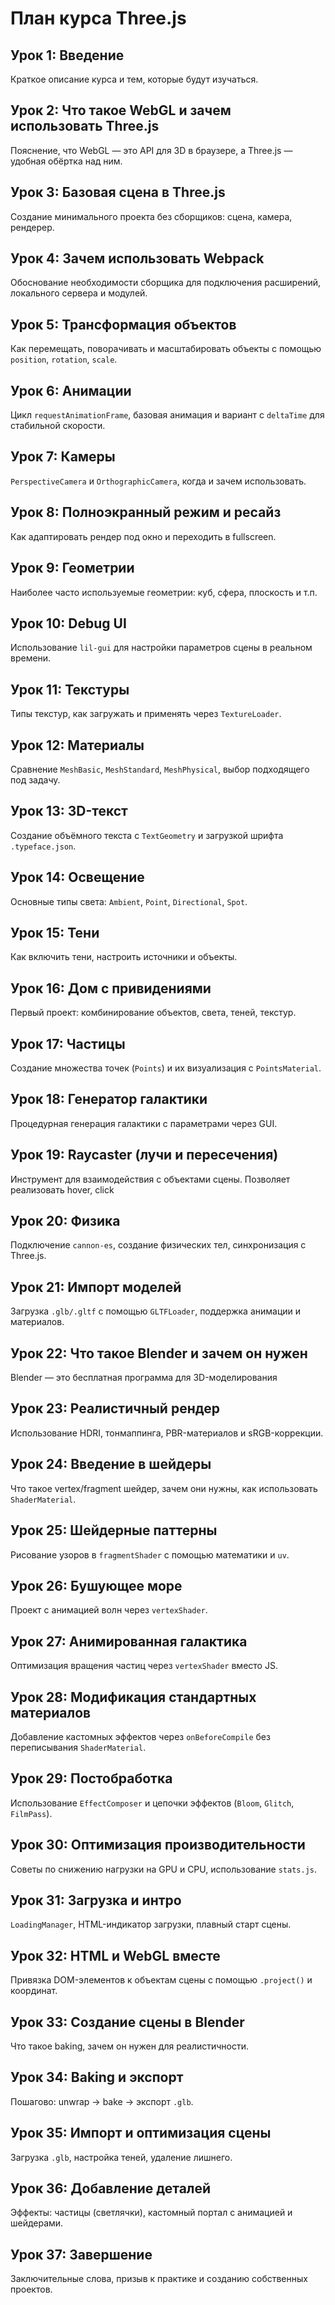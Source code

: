 # План курса Three.js

## Урок 1: Введение
Краткое описание курса и тем, которые будут изучаться.

## Урок 2: Что такое WebGL и зачем использовать Three.js
Пояснение, что WebGL — это API для 3D в браузере, а Three.js — удобная обёртка над ним.

## Урок 3: Базовая сцена в Three.js
Создание минимального проекта без сборщиков: сцена, камера, рендерер.

## Урок 4: Зачем использовать Webpack
Обоснование необходимости сборщика для подключения расширений, локального сервера и модулей.

## Урок 5: Трансформация объектов
Как перемещать, поворачивать и масштабировать объекты с помощью `position`, `rotation`, `scale`.

## Урок 6: Анимации
Цикл `requestAnimationFrame`, базовая анимация и вариант с `deltaTime` для стабильной скорости.

## Урок 7: Камеры
`PerspectiveCamera` и `OrthographicCamera`, когда и зачем использовать.

## Урок 8: Полноэкранный режим и ресайз
Как адаптировать рендер под окно и переходить в fullscreen.

## Урок 9: Геометрии
Наиболее часто используемые геометрии: куб, сфера, плоскость и т.п.

## Урок 10: Debug UI
Использование `lil-gui` для настройки параметров сцены в реальном времени.

## Урок 11: Текстуры
Типы текстур, как загружать и применять через `TextureLoader`.

## Урок 12: Материалы
Сравнение `MeshBasic`, `MeshStandard`, `MeshPhysical`, выбор подходящего под задачу.

## Урок 13: 3D-текст
Создание объёмного текста с `TextGeometry` и загрузкой шрифта `.typeface.json`.

## Урок 14: Освещение
Основные типы света: `Ambient`, `Point`, `Directional`, `Spot`.

## Урок 15: Тени
Как включить тени, настроить источники и объекты.

## Урок 16: Дом с привидениями
Первый проект: комбинирование объектов, света, теней, текстур.

## Урок 17: Частицы
Создание множества точек (`Points`) и их визуализация с `PointsMaterial`.

## Урок 18: Генератор галактики
Процедурная генерация галактики с параметрами через GUI.

## Урок 19: Raycaster (лучи и пересечения)
Инструмент для взаимодействия с объектами сцены. Позволяет реализовать hover, click

## Урок 20: Физика
Подключение `cannon-es`, создание физических тел, синхронизация с Three.js.

## Урок 21: Импорт моделей
Загрузка `.glb/.gltf` с помощью `GLTFLoader`, поддержка анимации и материалов.

## Урок 22: Что такое Blender и зачем он нужен
Blender — это бесплатная программа для 3D-моделирования

## Урок 23: Реалистичный рендер
Использование HDRI, тонмаппинга, PBR-материалов и sRGB-коррекции.

## Урок 24: Введение в шейдеры
Что такое vertex/fragment шейдер, зачем они нужны, как использовать `ShaderMaterial`.

## Урок 25: Шейдерные паттерны
Рисование узоров в `fragmentShader` с помощью математики и `uv`.

## Урок 26: Бушующее море
Проект с анимацией волн через `vertexShader`.

## Урок 27: Анимированная галактика
Оптимизация вращения частиц через `vertexShader` вместо JS.

## Урок 28: Модификация стандартных материалов
Добавление кастомных эффектов через `onBeforeCompile` без переписывания `ShaderMaterial`.

## Урок 29: Постобработка
Использование `EffectComposer` и цепочки эффектов (`Bloom`, `Glitch`, `FilmPass`).

## Урок 30: Оптимизация производительности
Советы по снижению нагрузки на GPU и CPU, использование `stats.js`.

## Урок 31: Загрузка и интро
`LoadingManager`, HTML-индикатор загрузки, плавный старт сцены.

## Урок 32: HTML и WebGL вместе
Привязка DOM-элементов к объектам сцены с помощью `.project()` и координат.

## Урок 33: Создание сцены в Blender
Что такое baking, зачем он нужен для реалистичности.

## Урок 34: Baking и экспорт
Пошагово: unwrap → bake → экспорт `.glb`.

## Урок 35: Импорт и оптимизация сцены
Загрузка `.glb`, настройка теней, удаление лишнего.

## Урок 36: Добавление деталей
Эффекты: частицы (светлячки), кастомный портал с анимацией и шейдерами.

## Урок 37: Завершение
Заключительные слова, призыв к практике и созданию собственных проектов.
